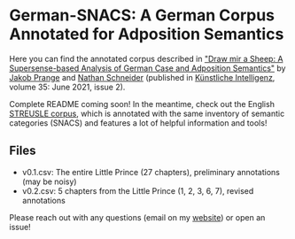 # German-SNACS: A German Corpus Annotated for Adposition Semantics

Here you can find the annotated corpus described in ["Draw mir a Sheep: A Supersense-based Analysis of German Case and Adposition Semantics"](https://rdcu.be/cjY3P) by [Jakob Prange](https://prange.jakob.georgetown.domains/) and [Nathan Schneider](http://people.cs.georgetown.edu/nschneid/) (published in [Künstliche Intelligenz](https://www.springer.com/journal/13218), volume 35: June 2021, issue 2).

Complete README coming soon! In the meantime, check out the English [STREUSLE corpus](https://github.com/nert-nlp/streusle), which is annotated with the same inventory of semantic categories (SNACS) and features a lot of helpful information and tools!

## Files
- v0.1.csv: The entire Little Prince (27 chapters), preliminary annotations (may be noisy)
- v0.2.csv: 5 chapters from the Little Prince (1, 2, 3, 6, 7), revised annotations

Please reach out with any questions (email on my [website](https://prange.jakob.georgetown.domains/)) or open an issue!
